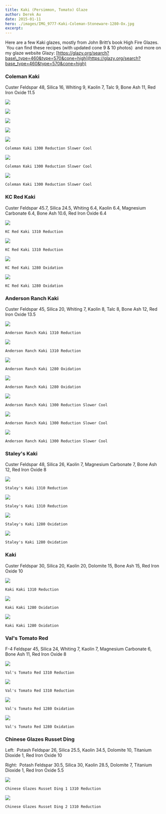 ```yaml
---
title: Kaki (Persimmon, Tomato) Glaze
author: Derek Au
date: 2015-01-11
hero: ./images/IMG_9777-Kaki-Coleman-Stoneware-1280-Ox.jpg
excerpt: 
---
```


Here are a few Kaki glazes, mostly from John Britt’s book High Fire Glazes.  You can find these recipes (with updated cone 9 & 10 photos)  and more on my glaze website Glazy: [https://glazy.org/search?base\_type=460&type=570&cone=high](https://glazy.org/search?base_type=460&type=570&cone=high)

### Coleman Kaki

Custer Feldspar 48, Silica 16, Whiting 9, Kaolin 7, Talc 9, Bone Ash 11, Red Iron Oxide 11.5

![](./images/IMG_9777-Kaki-Coleman-Stoneware-1280-Ox.jpg)
    
![](./images/IMG_9779-Kaki-Coleman-Porcelain-1280-Ox.jpg)
    
![](./images/IMG_9780-Kaki-Coleman-Porcelain-1310-Red.jpg)
    
![](./images/IMG_9781-Kaki-Coleman-Porcelain-1310-Red.jpg)
    
![](./images/IMG_9810-Kaki-Coleman-Porcelain-1300-Red-Thin.jpg)
    
    Coleman Kaki 1300 Reduction Slower Cool
    
![](./images/IMG_9811-Kaki-Coleman-Porcelain-1300-Red-Thick.jpg)
    
    Coleman Kaki 1300 Reduction Slower Cool
    
![](./images/IMG_9813-Kaki-Coleman-Porcelain-1300-Red.jpg)
    
    Coleman Kaki 1300 Reduction Slower Cool
    

### KC Red Kaki

Custer Feldspar 45.7, Silica 24.5, Whiting 6.4, Kaolin 6.4, Magnesium Carbonate 6.4, Bone Ash 10.6, Red Iron Oxide 6.4

![](./images/IMG_9782-Kaki-KC-Red-Porcelain-1310-Red.jpg)
    
    KC Red Kaki 1310 Reduction
    
![](./images/IMG_9783-Kaki-KC-Red-Porcelain-1310-Red.jpg)
    
    KC Red Kaki 1310 Reduction
    
![](./images/IMG_9784-Kaki-KC-Red-Porcelain-1280-Ox.jpg)
    
    KC Red Kaki 1280 Oxidation
    
![](./images/IMG_9785-Kaki-KC-Red-Stoneware-1280-Ox.jpg)
    
    KC Red Kaki 1280 Oxidation
    

### Anderson Ranch Kaki

Custer Feldspar 45, Silica 20, Whiting 7, Kaolin 8, Talc 8, Bone Ash 12, Red Iron Oxide 13.5

![](./images/IMG_9786-Kaki-Ranch-Porcelain-1310-Red.jpg)
    
    Anderson Ranch Kaki 1310 Reduction
    
![](./images/IMG_9787-Kaki-Ranch-Porcelain-1310-Red.jpg)
    
    Anderson Ranch Kaki 1310 Reduction
    
![](./images/IMG_9788-Kaki-Ranch-Porcelain-1280-Ox.jpg)
    
    Anderson Ranch Kaki 1280 Oxidation
    
![](./images/IMG_9789-Kaki-Ranch-Stoneware-1280-Ox.jpg)
    
    Anderson Ranch Kaki 1280 Oxidation
    
![](./images/IMG_9808-Kaki-Anderson-Porcelain-1300-Red-Thick.jpg)
    
    Anderson Ranch Kaki 1300 Reduction Slower Cool
    
![](./images/IMG_9809-Kaki-Anderson-Porcelain-1300-Red-Thin.jpg)
    
    Anderson Ranch Kaki 1300 Reduction Slower Cool
    
![](./images/IMG_9812-Kaki-Anderson-Porcelain-1300-Red.jpg)
    
    Anderson Ranch Kaki 1300 Reduction Slower Cool
    

### Staley's Kaki

Custer Feldspar 48, Silica 26, Kaolin 7, Magnesium Carbonate 7, Bone Ash 12, Red Iron Oxide 8

![](./images/IMG_9790-Kaki-Staleys-Porcelain-1310-Red.jpg)
    
    Staley's Kaki 1310 Reduction
    
![](./images/IMG_9791-Kaki-Staleys-Porcelain-1310-Red.jpg)
    
    Staley's Kaki 1310 Reduction
    
![](./images/IMG_9792-Kaki-Staleys-Stoneware-1280-Ox.jpg)
    
    Staley's Kaki 1280 Oxidation
    
![](./images/IMG_9793-Kaki-Staleys-Porcelain-1280-Ox.jpg)
    
    Staley's Kaki 1280 Oxidation
    

### Kaki

Custer Feldspar 30, Silica 20, Kaolin 20, Dolomite 15, Bone Ash 15, Red Iron Oxide 10

![](./images/IMG_9795-Kaki-Kaki-Porcelain-1310-Red.jpg)
    
    Kaki Kaki 1310 Reduction
    
![](./images/IMG_9796-Kaki-Kaki-Porcelain-1280-Ox.jpg)
    
    Kaki Kaki 1280 Oxidation
    
![](./images/IMG_9797-Kaki-Kaki-Stoneware-1280-Ox.jpg)
    
    Kaki Kaki 1280 Oxidation
    

### Val's Tomato Red

F-4 Feldspar 45, Silica 24, Whiting 7, Kaolin 7, Magnesium Carbonate 6, Bone Ash 11, Red Iron Oxide 8

![](./images/IMG_9798-Kaki-Val-Porcelain-1310-Red.jpg)
    
    Val's Tomato Red 1310 Reduction
    
![](./images/IMG_9799-Kaki-Val-Porcelain-1310-Red.jpg)
    
    Val's Tomato Red 1310 Reduction
    
![](./images/IMG_9800-Kaki-Val-Stoneware-1280-Ox.jpg)
    
    Val's Tomato Red 1280 Oxidation
    
![](./images/IMG_9801-Kaki-Val-Porcelain-1280-Ox.jpg)
    
    Val's Tomato Red 1280 Oxidation
    

### Chinese Glazes Russet Ding

Left:  Potash Feldspar 26, Silica 25.5, Kaolin 34.5, Dolomite 10, Titanium Dioxide 1, Red Iron Oxide 10

Right:  Potash Feldspar 30.5, Silica 30, Kaolin 28.5, Dolomite 7, Titanium Dioxide 1, Red Iron Oxide 5.5

![](./images/IMG_9802-Kaki-CG-Russet-1-Porcelain-1310-Red.jpg)
    
    Chinese Glazes Russet Ding 1 1310 Reduction
    
![](./images/IMG_9803-Kaki-CG-Russet-2-Porcelain-1310-Red.jpg)
    
    Chinese Glazes Russet Ding 2 1310 Reduction
